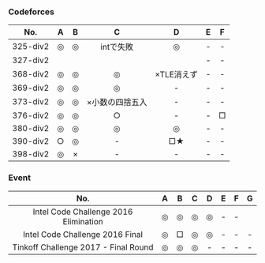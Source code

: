 ### Codeforces

| No. | A |B |C |D |E |F |
|:---:|:-:|:-:|:-:|:-:|:-:|:-:|
| 325-div2 |◎|◎| intで失敗|◎|- |- |
| 327-div2 |  |  |  |  |- |- |
| 368-div2 |◎|◎|◎|×TLE消えず|- |- |
| 369-div2 |◎|◎|◎|- |- |- |
| 373-div2 |◎|◎|×小数の四捨五入|- |- |- |
| 376-div2 |◎|◎|○|- |- |□|
| 380-div2 |◎|◎|◎|◎|- |- |
| 390-div2 |○|◎|- |□★|- |- |
| 398-div2 |◎|×|- |- |- |- |

### Event

| No. | A |B |C |D |E |F |G |
|:---:|:-:|:-:|:-:|:-:|:-:|:-:|:-:|
| Intel Code Challenge 2016 Elimination |◎|◎|◎|◎|- |- | |
| Intel Code Challenge 2016 Final |◎|□|◎|◎|- |- |- |
| Tinkoff Challenge 2017 - Final Round |◎|◎|◎|- |- |- |- |
